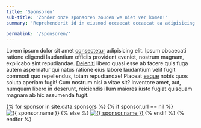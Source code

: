 ```yaml
---
title: 'Sponsoren'
sub-title: 'Zonder onze sponsoren zouden we niet ver komen!'
summary: 'Reprehenderit id in eiusmod occaecat occaecat ea adipisicing officia cillum ad excepteur sunt. Amet enim magna magna excepteur aliqua deserunt incididunt quis velit quis commodo enim do.'

permalink: '/sponsoren/'
---
```


Lorem ipsum dolor sit amet [consectetur][link3] adipisicing elit. Ipsum obcaecati ratione eligendi laudantium officiis provident eveniet, nostrum magnam, explicabo sint repudiandae. [Deleniti][link1] libero quasi esse ab facere quis fuga autem aspernatur qui natus ratione eius labore laudantium velit fugit commodi quo repellendus, totam repudiandae! Placeat [eaque][link2] nobis quos soluta aperiam fugit! Cum nostrum nisi a vitae sit? Inventore amet, aut, numquam libero in deserunt, reiciendis illum maiores iusto fugiat quisquam magnam ab hic assumenda fugit.

<div id="sponsor-grid">
    {% for sponsor in site.data.sponsors %}
        {% if sponsor.url == nil %}
            <a><img src="{{ sponsor.image }}" alt="{{ sponsor.name }}"></a>
        {% else %}
            <a href="{{ sponsor.url }}"><img src="{{ sponsor.image }}" alt="{{ sponsor.name }}"></a>
        {% endif %}
    {% endfor %}
</div>

[link1]: http://www.google.nl
[link2]: http://www.google.nl
[link3]: http://www.google.nl
